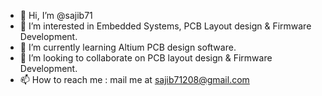 - 👋 Hi, I’m @sajib71
- 👀 I’m interested in Embedded Systems, PCB Layout design & Firmware Development.
- 🌱 I’m currently learning Altium PCB design software.
- 💞️ I’m looking to collaborate on PCB layout design & Firmware Development.
- 📫 How to reach me : mail me at sajib71208@gmail.com

<!---
sajib71/sajib71 is a ✨ special ✨ repository because its `README.md` (this file) appears on your GitHub profile.
You can click the Preview link to take a look at your changes.
--->
